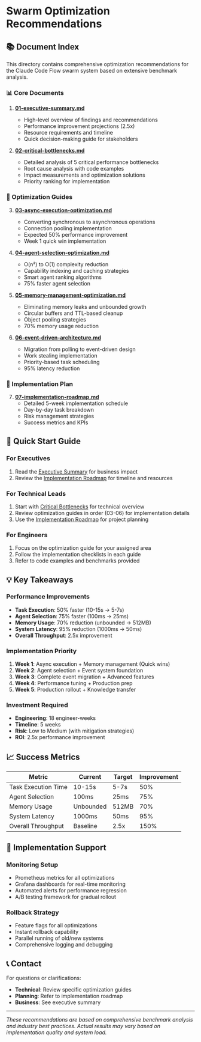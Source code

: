 # Swarm Optimization Recommendations

## 📚 Document Index

This directory contains comprehensive optimization recommendations for the Claude Code Flow swarm system based on extensive benchmark analysis.

### 📊 Core Documents

1. **[01-executive-summary.md](01-executive-summary.md)**
   - High-level overview of findings and recommendations
   - Performance improvement projections (2.5x)
   - Resource requirements and timeline
   - Quick decision-making guide for stakeholders

2. **[02-critical-bottlenecks.md](02-critical-bottlenecks.md)**
   - Detailed analysis of 5 critical performance bottlenecks
   - Root cause analysis with code examples
   - Impact measurements and optimization solutions
   - Priority ranking for implementation

### 🚀 Optimization Guides

3. **[03-async-execution-optimization.md](03-async-execution-optimization.md)**
   - Converting synchronous to asynchronous operations
   - Connection pooling implementation
   - Expected 50% performance improvement
   - Week 1 quick win implementation

4. **[04-agent-selection-optimization.md](04-agent-selection-optimization.md)**
   - O(n²) to O(1) complexity reduction
   - Capability indexing and caching strategies
   - Smart agent ranking algorithms
   - 75% faster agent selection

5. **[05-memory-management-optimization.md](05-memory-management-optimization.md)**
   - Eliminating memory leaks and unbounded growth
   - Circular buffers and TTL-based cleanup
   - Object pooling strategies
   - 70% memory usage reduction

6. **[06-event-driven-architecture.md](06-event-driven-architecture.md)**
   - Migration from polling to event-driven design
   - Work stealing implementation
   - Priority-based task scheduling
   - 95% latency reduction

### 📅 Implementation Plan

7. **[07-implementation-roadmap.md](07-implementation-roadmap.md)**
   - Detailed 5-week implementation schedule
   - Day-by-day task breakdown
   - Risk management strategies
   - Success metrics and KPIs

## 🎯 Quick Start Guide

### For Executives
1. Read the [Executive Summary](01-executive-summary.md) for business impact
2. Review the [Implementation Roadmap](07-implementation-roadmap.md) for timeline and resources

### For Technical Leads
1. Start with [Critical Bottlenecks](02-critical-bottlenecks.md) for technical overview
2. Review optimization guides in order (03-06) for implementation details
3. Use the [Implementation Roadmap](07-implementation-roadmap.md) for project planning

### For Engineers
1. Focus on the optimization guide for your assigned area
2. Follow the implementation checklists in each guide
3. Refer to code examples and benchmarks provided

## 💡 Key Takeaways

### Performance Improvements
- **Task Execution**: 50% faster (10-15s → 5-7s)
- **Agent Selection**: 75% faster (100ms → 25ms)
- **Memory Usage**: 70% reduction (unbounded → 512MB)
- **System Latency**: 95% reduction (1000ms → 50ms)
- **Overall Throughput**: 2.5x improvement

### Implementation Priority
1. **Week 1**: Async execution + Memory management (Quick wins)
2. **Week 2**: Agent selection + Event system foundation
3. **Week 3**: Complete event migration + Advanced features
4. **Week 4**: Performance tuning + Production prep
5. **Week 5**: Production rollout + Knowledge transfer

### Investment Required
- **Engineering**: 18 engineer-weeks
- **Timeline**: 5 weeks
- **Risk**: Low to Medium (with mitigation strategies)
- **ROI**: 2.5x performance improvement

## 📈 Success Metrics

| Metric | Current | Target | Improvement |
|--------|---------|--------|-------------|
| Task Execution Time | 10-15s | 5-7s | 50% |
| Agent Selection | 100ms | 25ms | 75% |
| Memory Usage | Unbounded | 512MB | 70% |
| System Latency | 1000ms | 50ms | 95% |
| Overall Throughput | Baseline | 2.5x | 150% |

## 🔧 Implementation Support

### Monitoring Setup
- Prometheus metrics for all optimizations
- Grafana dashboards for real-time monitoring
- Automated alerts for performance regression
- A/B testing framework for gradual rollout

### Rollback Strategy
- Feature flags for all optimizations
- Instant rollback capability
- Parallel running of old/new systems
- Comprehensive logging and debugging

## 📞 Contact

For questions or clarifications:
- **Technical**: Review specific optimization guides
- **Planning**: Refer to implementation roadmap
- **Business**: See executive summary

---

*These recommendations are based on comprehensive benchmark analysis and industry best practices. Actual results may vary based on implementation quality and system load.*
